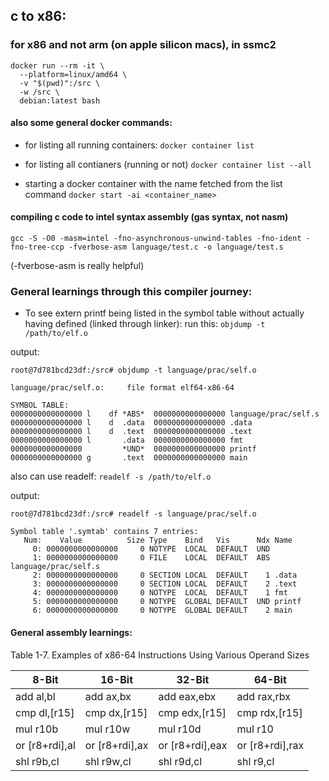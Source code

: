 ## c to x86:
### for x86 and not arm (on apple silicon macs), in ssmc2
```
docker run --rm -it \
  --platform=linux/amd64 \
  -v "$(pwd)":/src \
  -w /src \
  debian:latest bash

```

#### also some general docker commands:
- for listing all running containers:
`docker container list`

- for listing all contianers (running or not)
`docker container list --all`

- starting a docker container with the name fetched from the list command
`docker start -ai <container_name>`

#### compiling c code to intel syntax assembly (gas syntax, not nasm)
`gcc -S -O0 -masm=intel -fno-asynchronous-unwind-tables -fno-ident -fno-tree-ccp -fverbose-asm language/test.c -o language/test.s`

(-fverbose-asm is really helpful)


### General learnings through this compiler journey:
- To see extern printf being listed in the symbol table without actually having defined (linked through linker): run this:
`objdump -t /path/to/elf.o`

output:
```
root@7d781bcd23df:/src# objdump -t language/prac/self.o

language/prac/self.o:     file format elf64-x86-64

SYMBOL TABLE:
0000000000000000 l    df *ABS*  0000000000000000 language/prac/self.s
0000000000000000 l    d  .data  0000000000000000 .data
0000000000000000 l    d  .text  0000000000000000 .text
0000000000000000 l       .data  0000000000000000 fmt
0000000000000000         *UND*  0000000000000000 printf
0000000000000000 g       .text  0000000000000000 main
```

also can use readelf:
`readelf -s /path/to/elf.o`

output:
```
root@7d781bcd23df:/src# readelf -s language/prac/self.o

Symbol table '.symtab' contains 7 entries:
   Num:    Value          Size Type    Bind   Vis      Ndx Name
     0: 0000000000000000     0 NOTYPE  LOCAL  DEFAULT  UND
     1: 0000000000000000     0 FILE    LOCAL  DEFAULT  ABS language/prac/self.s
     2: 0000000000000000     0 SECTION LOCAL  DEFAULT    1 .data
     3: 0000000000000000     0 SECTION LOCAL  DEFAULT    2 .text
     4: 0000000000000000     0 NOTYPE  LOCAL  DEFAULT    1 fmt
     5: 0000000000000000     0 NOTYPE  GLOBAL DEFAULT  UND printf
     6: 0000000000000000     0 NOTYPE  GLOBAL DEFAULT    2 main
```

#### General assembly learnings:

Table 1-7. Examples of x86-64 Instructions Using Various Operand Sizes

| 8-Bit         | 16-Bit        | 32-Bit        | 64-Bit        |
|---------------|---------------|---------------|---------------|
| add al,bl     | add ax,bx     | add eax,ebx   | add rax,rbx   |
| cmp dl,[r15]  | cmp dx,[r15]  | cmp edx,[r15] | cmp rdx,[r15] |
| mul r10b      | mul r10w      | mul r10d      | mul r10       |
| or [r8+rdi],al| or [r8+rdi],ax| or [r8+rdi],eax| or [r8+rdi],rax|
| shl r9b,cl    | shl r9w,cl    | shl r9d,cl    | shl r9,cl     |
